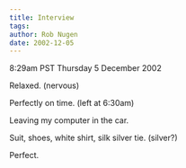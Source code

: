 ```yaml
---
title: Interview
tags: 
author: Rob Nugen
date: 2002-12-05
---
```


<p class=date>8:29am PST Thursday 5 December 2002</p>

<p>Relaxed. (nervous)</p>

<p>Perfectly on time. (left at 6:30am)</p>

<p>Leaving my computer in the car.</p>

<p>Suit, shoes, white shirt, silk silver tie. (silver?)</p>

<p>Perfect.</p>


